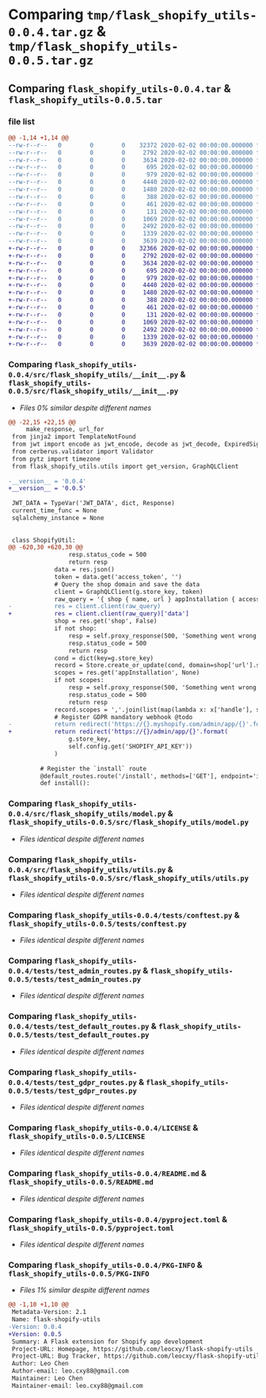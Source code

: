 # Comparing `tmp/flask_shopify_utils-0.0.4.tar.gz` & `tmp/flask_shopify_utils-0.0.5.tar.gz`

## Comparing `flask_shopify_utils-0.0.4.tar` & `flask_shopify_utils-0.0.5.tar`

### file list

```diff
@@ -1,14 +1,14 @@
--rw-r--r--   0        0        0    32372 2020-02-02 00:00:00.000000 flask_shopify_utils-0.0.4/src/flask_shopify_utils/__init__.py
--rw-r--r--   0        0        0     2792 2020-02-02 00:00:00.000000 flask_shopify_utils-0.0.4/src/flask_shopify_utils/model.py
--rw-r--r--   0        0        0     3634 2020-02-02 00:00:00.000000 flask_shopify_utils-0.0.4/src/flask_shopify_utils/utils.py
--rw-r--r--   0        0        0      695 2020-02-02 00:00:00.000000 flask_shopify_utils-0.0.4/tests/conftest.py
--rw-r--r--   0        0        0      979 2020-02-02 00:00:00.000000 flask_shopify_utils-0.0.4/tests/test_admin_routes.py
--rw-r--r--   0        0        0     4440 2020-02-02 00:00:00.000000 flask_shopify_utils-0.0.4/tests/test_default_routes.py
--rw-r--r--   0        0        0     1480 2020-02-02 00:00:00.000000 flask_shopify_utils-0.0.4/tests/test_gdpr_routes.py
--rw-r--r--   0        0        0      388 2020-02-02 00:00:00.000000 flask_shopify_utils-0.0.4/tests/test_graphql_cli.py
--rw-r--r--   0        0        0      461 2020-02-02 00:00:00.000000 flask_shopify_utils-0.0.4/tests/test_init.py
--rw-r--r--   0        0        0      131 2020-02-02 00:00:00.000000 flask_shopify_utils-0.0.4/.gitignore
--rw-r--r--   0        0        0     1069 2020-02-02 00:00:00.000000 flask_shopify_utils-0.0.4/LICENSE
--rw-r--r--   0        0        0     2492 2020-02-02 00:00:00.000000 flask_shopify_utils-0.0.4/README.md
--rw-r--r--   0        0        0     1339 2020-02-02 00:00:00.000000 flask_shopify_utils-0.0.4/pyproject.toml
--rw-r--r--   0        0        0     3639 2020-02-02 00:00:00.000000 flask_shopify_utils-0.0.4/PKG-INFO
+-rw-r--r--   0        0        0    32366 2020-02-02 00:00:00.000000 flask_shopify_utils-0.0.5/src/flask_shopify_utils/__init__.py
+-rw-r--r--   0        0        0     2792 2020-02-02 00:00:00.000000 flask_shopify_utils-0.0.5/src/flask_shopify_utils/model.py
+-rw-r--r--   0        0        0     3634 2020-02-02 00:00:00.000000 flask_shopify_utils-0.0.5/src/flask_shopify_utils/utils.py
+-rw-r--r--   0        0        0      695 2020-02-02 00:00:00.000000 flask_shopify_utils-0.0.5/tests/conftest.py
+-rw-r--r--   0        0        0      979 2020-02-02 00:00:00.000000 flask_shopify_utils-0.0.5/tests/test_admin_routes.py
+-rw-r--r--   0        0        0     4440 2020-02-02 00:00:00.000000 flask_shopify_utils-0.0.5/tests/test_default_routes.py
+-rw-r--r--   0        0        0     1480 2020-02-02 00:00:00.000000 flask_shopify_utils-0.0.5/tests/test_gdpr_routes.py
+-rw-r--r--   0        0        0      388 2020-02-02 00:00:00.000000 flask_shopify_utils-0.0.5/tests/test_graphql_cli.py
+-rw-r--r--   0        0        0      461 2020-02-02 00:00:00.000000 flask_shopify_utils-0.0.5/tests/test_init.py
+-rw-r--r--   0        0        0      131 2020-02-02 00:00:00.000000 flask_shopify_utils-0.0.5/.gitignore
+-rw-r--r--   0        0        0     1069 2020-02-02 00:00:00.000000 flask_shopify_utils-0.0.5/LICENSE
+-rw-r--r--   0        0        0     2492 2020-02-02 00:00:00.000000 flask_shopify_utils-0.0.5/README.md
+-rw-r--r--   0        0        0     1339 2020-02-02 00:00:00.000000 flask_shopify_utils-0.0.5/pyproject.toml
+-rw-r--r--   0        0        0     3639 2020-02-02 00:00:00.000000 flask_shopify_utils-0.0.5/PKG-INFO
```

### Comparing `flask_shopify_utils-0.0.4/src/flask_shopify_utils/__init__.py` & `flask_shopify_utils-0.0.5/src/flask_shopify_utils/__init__.py`

 * *Files 0% similar despite different names*

```diff
@@ -22,15 +22,15 @@
     make_response, url_for
 from jinja2 import TemplateNotFound
 from jwt import encode as jwt_encode, decode as jwt_decode, ExpiredSignatureError
 from cerberus.validator import Validator
 from pytz import timezone
 from flask_shopify_utils.utils import get_version, GraphQLClient
 
-__version__ = '0.0.4'
+__version__ = '0.0.5'
 
 JWT_DATA = TypeVar('JWT_DATA', dict, Response)
 current_time_func = None
 sqlalchemy_instance = None
 
 
 class ShopifyUtil:
@@ -620,30 +620,30 @@
                 resp.status_code = 500
                 return resp
             data = res.json()
             token = data.get('access_token', '')
             # Query the shop domain and save the data
             client = GraphQLClient(g.store_key, token)
             raw_query = '{ shop { name, url } appInstallation { accessScopes { handle }} }'
-            res = client.client(raw_query)
+            res = client.client(raw_query)['data']
             shop = res.get('shop', False)
             if not shop:
                 resp = self.proxy_response(500, 'Something went wrong while fetching shop data!')
                 resp.status_code = 500
                 return resp
             cond = dict(key=g.store_key)
             record = Store.create_or_update(cond, domain=shop['url'].split('/')[-1], token=token, **cond)
             scopes = res.get('appInstallation', None)
             if not scopes:
                 resp = self.proxy_response(500, 'Something went wrong while fetching installation data!')
                 resp.status_code = 500
                 return resp
             record.scopes = ','.join(list(map(lambda x: x['handle'], scopes['accessScopes'])))
             # Register GDPR mandatory webhook @todo
-            return redirect('https://{}.myshopify.com/admin/app/{}'.format(
+            return redirect('https://{}/admin/app/{}'.format(
                 g.store_key,
                 self.config.get('SHOPIFY_API_KEY'))
             )
 
         # Register the `install` route
         @default_routes.route('/install', methods=['GET'], endpoint='install')
         def install():
```

### Comparing `flask_shopify_utils-0.0.4/src/flask_shopify_utils/model.py` & `flask_shopify_utils-0.0.5/src/flask_shopify_utils/model.py`

 * *Files identical despite different names*

### Comparing `flask_shopify_utils-0.0.4/src/flask_shopify_utils/utils.py` & `flask_shopify_utils-0.0.5/src/flask_shopify_utils/utils.py`

 * *Files identical despite different names*

### Comparing `flask_shopify_utils-0.0.4/tests/conftest.py` & `flask_shopify_utils-0.0.5/tests/conftest.py`

 * *Files identical despite different names*

### Comparing `flask_shopify_utils-0.0.4/tests/test_admin_routes.py` & `flask_shopify_utils-0.0.5/tests/test_admin_routes.py`

 * *Files identical despite different names*

### Comparing `flask_shopify_utils-0.0.4/tests/test_default_routes.py` & `flask_shopify_utils-0.0.5/tests/test_default_routes.py`

 * *Files identical despite different names*

### Comparing `flask_shopify_utils-0.0.4/tests/test_gdpr_routes.py` & `flask_shopify_utils-0.0.5/tests/test_gdpr_routes.py`

 * *Files identical despite different names*

### Comparing `flask_shopify_utils-0.0.4/LICENSE` & `flask_shopify_utils-0.0.5/LICENSE`

 * *Files identical despite different names*

### Comparing `flask_shopify_utils-0.0.4/README.md` & `flask_shopify_utils-0.0.5/README.md`

 * *Files identical despite different names*

### Comparing `flask_shopify_utils-0.0.4/pyproject.toml` & `flask_shopify_utils-0.0.5/pyproject.toml`

 * *Files identical despite different names*

### Comparing `flask_shopify_utils-0.0.4/PKG-INFO` & `flask_shopify_utils-0.0.5/PKG-INFO`

 * *Files 1% similar despite different names*

```diff
@@ -1,10 +1,10 @@
 Metadata-Version: 2.1
 Name: flask-shopify-utils
-Version: 0.0.4
+Version: 0.0.5
 Summary: A Flask extension for Shopify app development
 Project-URL: Homepage, https://github.com/leocxy/flask-shopify-utils
 Project-URL: Bug Tracker, https://github.com/leocxy/flask-shopify-utils/issues
 Author: Leo Chen
 Author-email: leo.cxy88@gmail.com
 Maintainer: Leo Chen
 Maintainer-email: leo.cxy88@gmail.com
```

